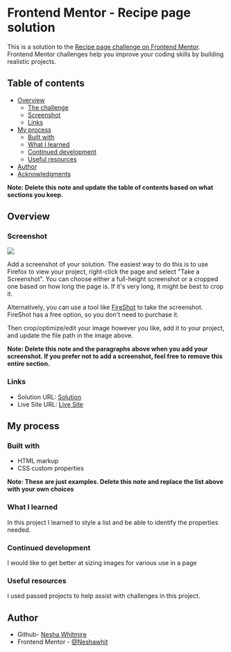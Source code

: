 # Frontend Mentor - Recipe page solution

This is a solution to the [Recipe page challenge on Frontend Mentor](https://www.frontendmentor.io/challenges/recipe-page-KiTsR8QQKm). Frontend Mentor challenges help you improve your coding skills by building realistic projects. 

## Table of contents

- [Overview](#overview)
  - [The challenge](#the-challenge)
  - [Screenshot](#screenshot)
  - [Links](#links)
- [My process](#my-process)
  - [Built with](#built-with)
  - [What I learned](#what-i-learned)
  - [Continued development](#continued-development)
  - [Useful resources](#useful-resources)
- [Author](#author)
- [Acknowledgments](#acknowledgments)

**Note: Delete this note and update the table of contents based on what sections you keep.**

## Overview

### Screenshot

![](./screenshot.jpg)

Add a screenshot of your solution. The easiest way to do this is to use Firefox to view your project, right-click the page and select "Take a Screenshot". You can choose either a full-height screenshot or a cropped one based on how long the page is. If it's very long, it might be best to crop it.

Alternatively, you can use a tool like [FireShot](https://getfireshot.com/) to take the screenshot. FireShot has a free option, so you don't need to purchase it. 

Then crop/optimize/edit your image however you like, add it to your project, and update the file path in the image above.

**Note: Delete this note and the paragraphs above when you add your screenshot. If you prefer not to add a screenshot, feel free to remove this entire section.**

### Links

- Solution URL: [Solution](https://github.com/Neshawhit/Recipe-Page)
- Live Site URL: [Live Site](https://your-live-site-url.com)

## My process

### Built with

- HTML markup
- CSS custom properties


**Note: These are just examples. Delete this note and replace the list above with your own choices**

### What I learned
In this project I learned to style a list and be able to identify the properties needed. 

### Continued development

I would like to get better at sizing images for various use in a page


### Useful resources
I used passed projects to help assist with challenges in this project.

## Author
- Github- [Nesha Whitmire](https://github.com/Neshawhit)
- Frontend Mentor - [@Neshawhit](https://www.frontendmentor.io/profile/Neshawhit)

